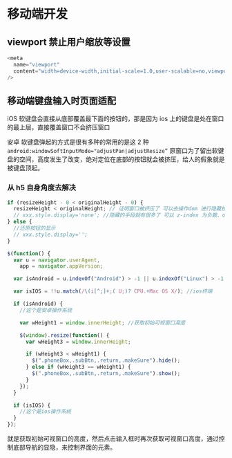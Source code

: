 # 移动端开发

## viewport 禁止用户缩放等设置

```js
<meta
  name="viewport"
  content="width=device-width,initial-scale=1.0,user-scalable=no,viewport-fit=cover"
/>
```

## 移动端键盘输入时页面适配

iOS 软键盘会直接从底部覆盖最下面的按钮的，那是因为 ios 上的键盘是处在窗口的最上层，直接覆盖窗口不会挤压窗口

安卓 软键盘弹起的方式是很有多种的常用的是这 2 种 `android:windowSoftInputMode="adjustPan|adjustResize”`
原窗口为了留出软键盘的空间，高度发生了改变，绝对定位在底部的按钮就会被挤压，给人的假象就是被键盘顶起。

### 从 h5 自身角度去解决

```js
if (resizeHeight - 0 < originalHeight - 0) {
  resizeHeight < originalHeight; // 证明窗口被挤压了 可以去操作dom 进行隐藏按钮
  // xxx.style.display='none'; //隐藏的手段就有很多了 可以 z-index 为负数、opacity 透明度等等
} else {
  //还原按钮的显示
  // xxx.style.display='';
}
```

```js
$(function() {
  var u = navigator.userAgent,
    app = navigator.appVersion;

  var isAndroid = u.indexOf("Android") > -1 || u.indexOf("Linux") > -1; //g

  var isIOS = !!u.match(/\(i[^;]+;( U;)? CPU.+Mac OS X/); //ios终端

  if (isAndroid) {
    //这个是安卓操作系统

    var wHeight1 = window.innerHeight; //获取初始可视窗口高度

    $(window).resize(function() {
      var wHeight3 = window.innerHeight;

      if (wHeight3 < wHeight1) {
        $(".phoneBox,.subBtn,.return,.makeSure").hide();
      } else if (wHeight3 == wHeight1) {
        $(".phoneBox,.subBtn,.return,.makeSure").show();
      }
    });
  }

  if (isIOS) {
    //这个是ios操作系统
  }
});
```

就是获取初始可视窗口的高度，然后点击输入框时再次获取可视窗口高度，通过控制底部导航的显隐，来控制界面的元素。
